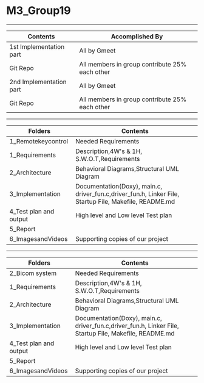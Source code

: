 # M3_Group19

---

| Contents | Accomplished By |
|---|---|
| 1st Implementation part | All by Gmeet |
| Git Repo | All members in group contribute 25% each other |
| 2nd Implementation part | All by Gmeet |
| Git Repo | All members in group contribute 25% each other |


---

| Folders | Contents |
|---|---|
| 1_Remotekeycontrol | Needed Requirements |
|  1_Requirements | Description,4W's & 1H, S.W.O.T,Requirements  |
|  2_Architecture | Behavioral Diagrams,Structural UML Diagram |
|  3_Implementation | Documentation(Doxy), main.c, driver_fun.c,driver_fun.h, Linker File, Startup File, Makefile, README.md |
|  4_Test plan and output | High level and Low level Test plan |
|  5_Report |  |
|  6_ImagesandVideos | Supporting copies of our project |

---

| Folders | Contents |
|---|---|
| 2_Bicom system | Needed Requirements |
|  1_Requirements | Description,4W's & 1H, S.W.O.T,Requirements  |
|  2_Architecture | Behavioral Diagrams,Structural UML Diagram |
|  3_Implementation | Documentation(Doxy), main.c, driver_fun.c,driver_fun.h, Linker File, Startup File, Makefile, README.md |
|  4_Test plan and output | High level and Low level Test plan |
|  5_Report |  |
|  6_ImagesandVideos | Supporting copies of our project |
